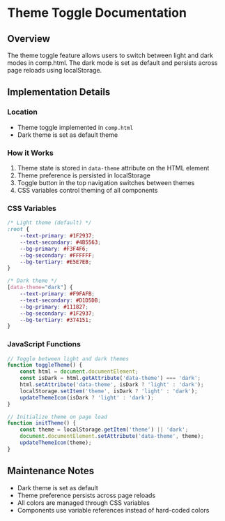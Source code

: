 # Theme Toggle Documentation

## Overview
The theme toggle feature allows users to switch between light and dark modes in comp.html. The dark mode is set as default and persists across page reloads using localStorage.

## Implementation Details

### Location
- Theme toggle implemented in `comp.html`
- Dark theme is set as default theme

### How it Works
1. Theme state is stored in `data-theme` attribute on the HTML element
2. Theme preference is persisted in localStorage
3. Toggle button in the top navigation switches between themes
4. CSS variables control theming of all components

### CSS Variables
```css
/* Light theme (default) */
:root {
    --text-primary: #1F2937;
    --text-secondary: #4B5563;
    --bg-primary: #F3F4F6;
    --bg-secondary: #FFFFFF;
    --bg-tertiary: #E5E7EB;
}

/* Dark theme */
[data-theme="dark"] {
    --text-primary: #F9FAFB;
    --text-secondary: #D1D5DB;
    --bg-primary: #111827;
    --bg-secondary: #1F2937;
    --bg-tertiary: #374151;
}
```

### JavaScript Functions
```javascript
// Toggle between light and dark themes
function toggleTheme() {
    const html = document.documentElement;
    const isDark = html.getAttribute('data-theme') === 'dark';
    html.setAttribute('data-theme', isDark ? 'light' : 'dark');
    localStorage.setItem('theme', isDark ? 'light' : 'dark');
    updateThemeIcon(isDark ? 'light' : 'dark');
}

// Initialize theme on page load
function initTheme() {
    const theme = localStorage.getItem('theme') || 'dark';
    document.documentElement.setAttribute('data-theme', theme);
    updateThemeIcon(theme);
}
```

## Maintenance Notes
- Dark theme is set as default
- Theme preference persists across page reloads
- All colors are managed through CSS variables
- Components use variable references instead of hard-coded colors